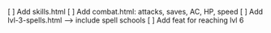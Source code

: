 [ ] Add skills.html
[ ] Add combat.html: attacks, saves, AC, HP, speed
[ ] Add lvl-3-spells.html --> include spell schools
[ ] Add feat for reaching lvl 6